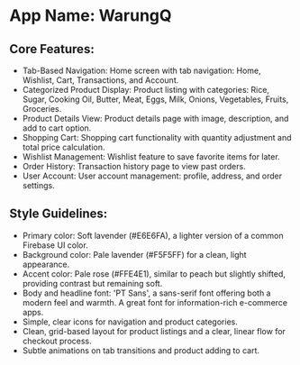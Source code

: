 # **App Name**: WarungQ

## Core Features:

- Tab-Based Navigation: Home screen with tab navigation: Home, Wishlist, Cart, Transactions, and Account.
- Categorized Product Display: Product listing with categories: Rice, Sugar, Cooking Oil, Butter, Meat, Eggs, Milk, Onions, Vegetables, Fruits, Groceries.
- Product Details View: Product details page with image, description, and add to cart option.
- Shopping Cart: Shopping cart functionality with quantity adjustment and total price calculation.
- Wishlist Management: Wishlist feature to save favorite items for later.
- Order History: Transaction history page to view past orders.
- User Account: User account management: profile, address, and order settings.

## Style Guidelines:

- Primary color: Soft lavender (#E6E6FA), a lighter version of a common Firebase UI color.
- Background color: Pale lavender (#F5F5FF) for a clean, light appearance.
- Accent color: Pale rose (#FFE4E1), similar to peach but slightly shifted, providing contrast but remaining soft.
- Body and headline font: 'PT Sans', a sans-serif font offering both a modern feel and warmth. A great font for information-rich e-commerce apps.
- Simple, clear icons for navigation and product categories.
- Clean, grid-based layout for product listings and a clear, linear flow for checkout process.
- Subtle animations on tab transitions and product adding to cart.
